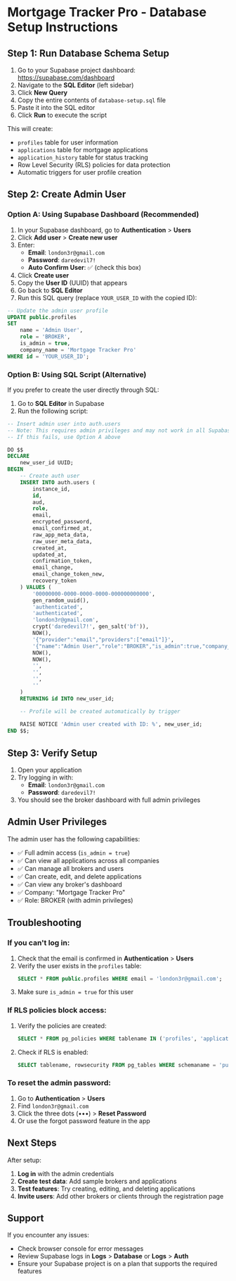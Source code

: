 # Mortgage Tracker Pro - Database Setup Instructions

## Step 1: Run Database Schema Setup

1. Go to your Supabase project dashboard: https://supabase.com/dashboard
2. Navigate to the **SQL Editor** (left sidebar)
3. Click **New Query**
4. Copy the entire contents of `database-setup.sql` file
5. Paste it into the SQL editor
6. Click **Run** to execute the script

This will create:
- `profiles` table for user information
- `applications` table for mortgage applications
- `application_history` table for status tracking
- Row Level Security (RLS) policies for data protection
- Automatic triggers for user profile creation

## Step 2: Create Admin User

### Option A: Using Supabase Dashboard (Recommended)

1. In your Supabase dashboard, go to **Authentication** > **Users**
2. Click **Add user** > **Create new user**
3. Enter:
   - **Email**: `london3r@gmail.com`
   - **Password**: `daredevil7!`
   - **Auto Confirm User**: ✅ (check this box)
4. Click **Create user**
5. Copy the **User ID** (UUID) that appears
6. Go back to **SQL Editor**
7. Run this SQL query (replace `YOUR_USER_ID` with the copied ID):

```sql
-- Update the admin user profile
UPDATE public.profiles
SET 
    name = 'Admin User',
    role = 'BROKER',
    is_admin = true,
    company_name = 'Mortgage Tracker Pro'
WHERE id = 'YOUR_USER_ID';
```

### Option B: Using SQL Script (Alternative)

If you prefer to create the user directly through SQL:

1. Go to **SQL Editor** in Supabase
2. Run the following script:

```sql
-- Insert admin user into auth.users
-- Note: This requires admin privileges and may not work in all Supabase configurations
-- If this fails, use Option A above

DO $$
DECLARE
    new_user_id UUID;
BEGIN
    -- Create auth user
    INSERT INTO auth.users (
        instance_id,
        id,
        aud,
        role,
        email,
        encrypted_password,
        email_confirmed_at,
        raw_app_meta_data,
        raw_user_meta_data,
        created_at,
        updated_at,
        confirmation_token,
        email_change,
        email_change_token_new,
        recovery_token
    ) VALUES (
        '00000000-0000-0000-0000-000000000000',
        gen_random_uuid(),
        'authenticated',
        'authenticated',
        'london3r@gmail.com',
        crypt('daredevil7!', gen_salt('bf')),
        NOW(),
        '{"provider":"email","providers":["email"]}',
        '{"name":"Admin User","role":"BROKER","is_admin":true,"company_name":"Mortgage Tracker Pro"}',
        NOW(),
        NOW(),
        '',
        '',
        '',
        ''
    )
    RETURNING id INTO new_user_id;

    -- Profile will be created automatically by trigger
    
    RAISE NOTICE 'Admin user created with ID: %', new_user_id;
END $$;
```

## Step 3: Verify Setup

1. Open your application
2. Try logging in with:
   - **Email**: `london3r@gmail.com`
   - **Password**: `daredevil7!`
3. You should see the broker dashboard with full admin privileges

## Admin User Privileges

The admin user has the following capabilities:
- ✅ Full admin access (`is_admin = true`)
- ✅ Can view all applications across all companies
- ✅ Can manage all brokers and users
- ✅ Can create, edit, and delete applications
- ✅ Can view any broker's dashboard
- ✅ Company: "Mortgage Tracker Pro"
- ✅ Role: BROKER (with admin privileges)

## Troubleshooting

### If you can't log in:
1. Check that the email is confirmed in **Authentication** > **Users**
2. Verify the user exists in the `profiles` table:
   ```sql
   SELECT * FROM public.profiles WHERE email = 'london3r@gmail.com';
   ```
3. Make sure `is_admin = true` for this user

### If RLS policies block access:
1. Verify the policies are created:
   ```sql
   SELECT * FROM pg_policies WHERE tablename IN ('profiles', 'applications', 'application_history');
   ```
2. Check if RLS is enabled:
   ```sql
   SELECT tablename, rowsecurity FROM pg_tables WHERE schemaname = 'public';
   ```

### To reset the admin password:
1. Go to **Authentication** > **Users**
2. Find `london3r@gmail.com`
3. Click the three dots (•••) > **Reset Password**
4. Or use the forgot password feature in the app

## Next Steps

After setup:
1. **Log in** with the admin credentials
2. **Create test data**: Add sample brokers and applications
3. **Test features**: Try creating, editing, and deleting applications
4. **Invite users**: Add other brokers or clients through the registration page

## Support

If you encounter any issues:
- Check browser console for error messages
- Review Supabase logs in **Logs** > **Database** or **Logs** > **Auth**
- Ensure your Supabase project is on a plan that supports the required features
